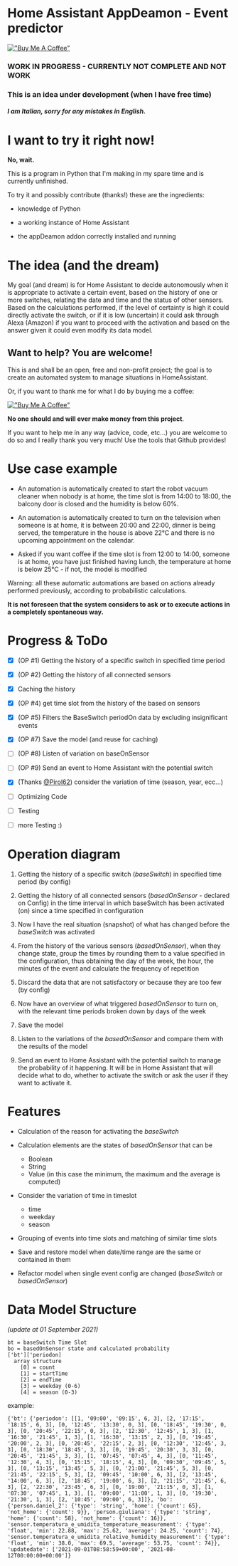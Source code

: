 # Home Assistant AppDeamon  - Event predictor

[!["Buy Me A Coffee"](https://www.buymeacoffee.com/assets/img/custom_images/orange_img.png)](https://www.buymeacoffee.com/dadaloop82)

### **WORK IN PROGRESS - CURRENTLY NOT COMPLETE AND NOT WORK**
### This is an idea under development (when I have free time)
#### *I am Italian, sorry for any mistakes in English.*

# I want to try it right now!
**No, wait.**

This is a program in Python that I'm making in my spare time and is currently unfinished.

To try it and possibly contribute (thanks!) these are the ingredients:

- knowledge of Python

- a working instance of Home Assistant
- the appDeamon addon correctly installed and running 

# The idea (and the dream)
My goal (and dream) is for Home Assistant to decide autonomously when it is appropriate to activate a certain event, based on the history of one or more switches, relating the date and time and the status of other sensors.
Based on the calculations performed, if the level of certainty is high it could directly activate the switch, or if it is low (uncertain) it could ask through Alexa (Amazon) if you want to proceed with the activation and based on the answer given it could even modify its data model.

## Want to help? You are welcome!
This is and shall be an open, free and non-profit project; the goal is to create an automated system to manage situations in HomeAssistant.

Or, if you want to thank me for what I do by buying me a coffee:

[!["Buy Me A Coffee"](https://www.buymeacoffee.com/assets/img/custom_images/orange_img.png)](https://www.buymeacoffee.com/dadaloop82)

**No one should and will ever make money from this project**.

If you want to help me in any way (advice, code, etc...) you are welcome to do so and I really thank you very much!
Use the tools that Github provides!


# Use case example

- An automation is automatically created to start the robot vacuum cleaner when nobody is at home, the time slot is from 14:00 to 18:00, the balcony door is closed and the humidity is below 60%.

- An automation is automatically created to turn on the television when someone is at home, it is between 20:00 and 22:00, dinner is being served, the temperature in the house is above 22°C and there is no upcoming appointment on the calendar.

- Asked if you want coffee if the time slot is from 12:00 to 14:00, someone is at home, you have just finished having lunch, the temperature at home is below 25°C - if not, the model is modified 

Warning: all these automatic automations are based on actions already performed previously, according to probabilistic calculations. 

**It is not foreseen that the system considers to ask or to execute actions in a completely spontaneous way.**

# Progress & ToDo

- [x] (OP #1) Getting the history of a specific switch in specified time period 
- [x] (OP #2) Getting the history of all connected sensors 
- [x] Caching the history
- [x] (OP #4) get time slot from the history of the based on sensors
- [x] (OP #5) Filters the BaseSwitch periodOn data by excluding insignificant events
- [x] (OP #7) Save the model (and reuse for caching)
- [ ] (OP #8) Listen of variation on baseOnSensor
- [ ] (OP #9) Send an event to Home Assistant with the potential switch

- [x] (Thanks [@Pirol62](https://github.com/dadaloop82/HASS_AppDeamon_SwitchPredictor/issues/1)) consider the variation of time  (season, year, ecc...)

- [ ] Optimizing Code
- [ ] Testing
- [ ] more Testing :)

# Operation diagram

1. Getting the history of a specific switch (*baseSwitch*) in specified time period (by config)

2. Getting the history of all connected sensors (*basedOnSensor* - declared on Config) in the time interval in which baseSwitch has been activated (on) since a time specified in configuration
3. Now I have the real situation (snapshot) of what has changed before the *baseSwitch* was activated
4. From the history of the various sensors (*basedOnSensor*), when they change state, group the times by rounding them to a value specified in the configuration, thus obtaining the day of the week, the hour, the minutes of the event and calculate the frequency of repetition
5. Discard the data that are not satisfactory or because they are too few (by config)
6. Now have an overview of what triggered *basedOnSensor* to turn on, with the relevant time periods broken down by days of the week
7. Save the model
8. Listen to the variations of the *basedOnSensor* and compare them with the results of the model
9. Send an event to Home Assistant with the potential switch to manage the probability of it happening. It will be in Home Assistant that will decide what to do, whether to activate the switch or ask the user if they want to activate it.

# Features

- Calculation of the reason for activating the *baseSwitch*

- Calculation elements are the states of *basedOnSensor* that can be
    - Boolean
    - String
    - Value (in this case the minimum, the maximum and the average is computed) 

- Consider the variation of time in timeslot 
    - time
    - weekday
    - season

- Grouping of events into time slots and matching of similar time slots

- Save and restore model when date/time range are the same or contained in them

- Refactor model when single event config are changed (*baseSwitch* or *basedOnSensor*)


    



# Data Model Structure
*(update at 01 September 2021)*



    bt = baseSwitch Time Slot
    bo = basedOnSensor state and calculated probability
    ['bt']['periodon]
      array structure
        [0] = count
        [1] = startTime
        [2] = endTime
        [3] = weekday (0-6)
        [4] = season (0-3)



example:

```
{'bt': {'periodon': [[1, '09:00', '09:15', 6, 3], [2, '17:15', '18:15', 6, 3], [0, '12:45', '13:30', 0, 3], [0, '18:45', '19:30', 0, 3], [0, '20:45', '22:15', 0, 3], [2, '12:30', '12:45', 1, 3], [1, '16:30', '21:45', 1, 3], [1, '16:30', '13:15', 2, 3], [0, '19:45', '20:00', 2, 3], [0, '20:45', '22:15', 2, 3], [0, '12:30', '12:45', 3, 3], [0, '18:30', '18:45', 3, 3], [0, '19:45', '20:30', 3, 3], [0, '20:45', '21:45', 3, 3], [1, '07:45', '07:45', 4, 3], [0, '11:45', '12:30', 4, 3], [0, '15:15', '18:15', 4, 3], [0, '09:30', '09:45', 5, 3], [0, '13:15', '13:45', 5, 3], [0, '21:00', '21:45', 5, 3], [0, '21:45', '22:15', 5, 3], [2, '09:45', '10:00', 6, 3], [2, '13:45', '14:00', 6, 3], [2, '18:45', '19:00', 6, 3], [2, '21:15', '21:45', 6, 3], [2, '22:30', '23:45', 6, 3], [0, '19:00', '21:15', 0, 3], [1, '07:30', '07:45', 1, 3], [1, '09:00', '11:00', 1, 3], [0, '19:30', '21:30', 1, 3], [2, '10:45', '09:00', 6, 3]]}, 'bo': {'person.daniel_2': {'type': 'string', 'home': {'count': 65}, 'not_home': {'count': 9}}, 'person.giuliana': {'type': 'string', 'home': {'count': 58}, 'not_home': {'count': 16}}, 'sensor.temperatura_e_umidita_temperature_measurement': {'type': 'float', 'min': 22.88, 'max': 25.62, 'average': 24.25, 'count': 74}, 'sensor.temperatura_e_umidita_relative_humidity_measurement': {'type': 'float', 'min': 38.0, 'max': 69.5, 'average': 53.75, 'count': 74}}, 'updatedate': ['2021-09-01T08:58:59+00:00', '2021-08-12T00:00:00+00:00']}
```

